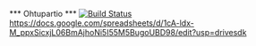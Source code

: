 *** Ohtupartio ***
[![Build Status](https://travis-ci.org/partio-scout/tosu-backend.svg?branch=master)](https://travis-ci.org/partio-scout/tosu-backend)
https://docs.google.com/spreadsheets/d/1cA-ldx-M_ppxSicxjL06BmAjhoNi5I55M5BugoUBD98/edit?usp=drivesdk

